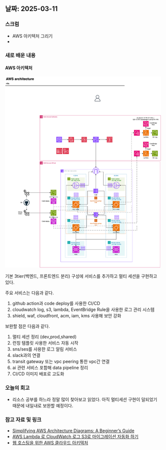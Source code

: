 ## 날짜: 2025-03-11

### 스크럼
- AWS 아키텍처 그리기
- 
### 새로 배운 내용
#### AWS 아키텍처
<img src= img/36.png>

기본 3tier(백엔드, 프론트엔드 분리) 구성에 서비스를 추가하고 멀티 세션을 구현하고 있다.

주요 서비스는 다음과 같다.

1. github action과 code deploy를 사용한 CI/CD
2. cloudwatch log, s3, lambda, EventBridge Rule을 사용한 로그 관리 시스템
3. shield, waf, cloudfront, acm, iam, kms 사용해 보안 강화

보완할 점은 다음과 같다.
1. 멀티 세션 정리 (dev,prod,shared)
2. 런칭 템플릿 사용한 서비스 자동 시작
3. sns/ses를 사용한 로그 알림 서비스
4. slack과의 연결
5. transit gateway 또는 vpc peering 통한 vpc간 연결
6. ai 관련 서비스 포함해 data pipeline 정리
7. CI/CD 이미지 배포로 고도화

### 오늘의 회고
- 리소스 공부를 하느라 정말 많이 찾아보고 읽었다. 아직 멀티세션 구현이 덜되었기 때문에 내일내로 보완할 예정이다.
  
### 참고 자료 및 링크
- [Simplifying AWS Architecture Diagrams: A Beginner’s Guide](https://medium.com/@KeithMOtieno/simplifying-aws-architecture-diagrams-a-beginners-guide-9f2b9db57976)
- [AWS Lambda 로 CloudWatch 로그 S3로 마이그레이션 자동화 하기](https://velog.io/@joshuara7235/AWS-Lambda-%EB%A1%9C-CloudWatch-%EB%A1%9C%EA%B7%B8-S3%EB%A1%9C-%EB%A7%88%EC%9D%B4%EA%B7%B8%EB%A0%88%EC%9D%B4%EC%85%98-%EC%9E%90%EB%8F%99%ED%99%94-%ED%95%98%EA%B8%B0)
- [웹 호스팅을 위한 AWS 클라우드 아키텍처](https://docs.aws.amazon.com/ko_kr/whitepapers/latest/web-application-hosting-best-practices/an-aws-cloud-architecture-for-web-hosting.html)